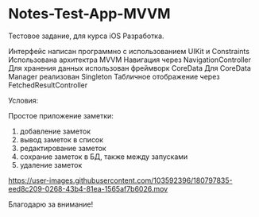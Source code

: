 # Notes-Test-App-MVVM

Тестовое задание, для курса iOS Разработка.

Интерфейс написан программно с использованием UIKit и Constraints 
Использована архитектра MVVM 
Навигация через NavigationController
Для хранения данных использован фреймворк CoreData
Для CoreData Manager реализован Singleton
Табличное отображение через FetchedResultController

Условия:

Простое приложение заметки:
1) добавление заметок 
2) вывод заметок в список
3) редактирование заметок
4) сохрание заметок в БД, также между запусками
5) удаление заметок

https://user-images.githubusercontent.com/103592396/180797835-eed8c209-0268-43b4-81ea-1565af7b6026.mov

Благодарю за внимание!
